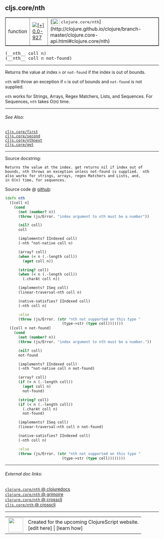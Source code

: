 ## cljs.core/nth



 <table border="1">
<tr>
<td>function</td>
<td><a href="https://github.com/cljsinfo/cljs-api-docs/tree/0.0-927"><img valign="middle" alt="[+] 0.0-927" title="Added in 0.0-927" src="https://img.shields.io/badge/+-0.0--927-lightgrey.svg"></a> </td>
<td>
[<img height="24px" valign="middle" src="http://i.imgur.com/1GjPKvB.png"> <samp>clojure.core/nth</samp>](http://clojure.github.io/clojure/branch-master/clojure.core-api.html#clojure.core/nth)
</td>
</tr>
</table>


 <samp>
(__nth__ coll n)<br>
</samp>
 <samp>
(__nth__ coll n not-found)<br>
</samp>

---

Returns the value at index `n` or `not-found` if the index is out of bounds.

`nth` will throw an exception if `n` is out of bounds and `not-found` is not
supplied.

`nth` works for Strings, Arrays, Regex Matchers, Lists, and Sequences. For
Sequences, `nth` takes O(n) time.



---


###### See Also:

[`cljs.core/first`](../cljs.core/first.md)<br>
[`cljs.core/second`](../cljs.core/second.md)<br>
[`cljs.core/nthnext`](../cljs.core/nthnext.md)<br>
[`cljs.core/get`](../cljs.core/get.md)<br>

---


Source docstring:

```
Returns the value at the index. get returns nil if index out of
bounds, nth throws an exception unless not-found is supplied.  nth
also works for strings, arrays, regex Matchers and Lists, and,
in O(n) time, for sequences.
```


Source code @ [github](https://github.com/clojure/clojurescript/blob/r1.7.166/src/main/cljs/cljs/core.cljs#L1631-L1693):

```clj
(defn nth
  ([coll n]
    (cond
      (not (number? n))
      (throw (js/Error. "index argument to nth must be a number"))

      (nil? coll)
      coll

      (implements? IIndexed coll)
      (-nth ^not-native coll n)

      (array? coll)
      (when (< n (.-length coll))
        (aget coll n))

      (string? coll)
      (when (< n (.-length coll))
        (.charAt coll n))

      (implements? ISeq coll)
      (linear-traversal-nth coll n)

      (native-satisfies? IIndexed coll)
      (-nth coll n)

      :else
      (throw (js/Error. (str "nth not supported on this type "
                          (type->str (type coll)))))))
  ([coll n not-found]
    (cond
      (not (number? n))
      (throw (js/Error. "index argument to nth must be a number."))

      (nil? coll)
      not-found

      (implements? IIndexed coll)
      (-nth ^not-native coll n not-found)

      (array? coll)
      (if (< n (.-length coll))
        (aget coll n)
        not-found)

      (string? coll)
      (if (< n (.-length coll))
        (.charAt coll n)
        not-found)

      (implements? ISeq coll)
      (linear-traversal-nth coll n not-found)

      (native-satisfies? IIndexed coll)
      (-nth coll n)

      :else
      (throw (js/Error. (str "nth not supported on this type "
                          (type->str (type coll))))))))
```

<!--
Repo - tag - source tree - lines:

 <pre>
clojurescript @ r1.7.166
└── src
    └── main
        └── cljs
            └── cljs
                └── <ins>[core.cljs:1631-1693](https://github.com/clojure/clojurescript/blob/r1.7.166/src/main/cljs/cljs/core.cljs#L1631-L1693)</ins>
</pre>

-->

---



###### External doc links:

[`clojure.core/nth` @ clojuredocs](http://clojuredocs.org/clojure.core/nth)<br>
[`clojure.core/nth` @ grimoire](http://conj.io/store/v1/org.clojure/clojure/1.7.0-beta3/clj/clojure.core/nth/)<br>
[`clojure.core/nth` @ crossclj](http://crossclj.info/fun/clojure.core/nth.html)<br>
[`cljs.core/nth` @ crossclj](http://crossclj.info/fun/cljs.core.cljs/nth.html)<br>

---

 <table>
<tr><td>
<img valign="middle" align="right" width="48px" src="http://i.imgur.com/Hi20huC.png">
</td><td>
Created for the upcoming ClojureScript website.<br>
[edit here] | [learn how]
</td></tr></table>

[edit here]:https://github.com/cljsinfo/cljs-api-docs/blob/master/cljsdoc/cljs.core/nth.cljsdoc
[learn how]:https://github.com/cljsinfo/cljs-api-docs/wiki/cljsdoc-files

<!--

This information was too distracting to show to readers, but I'll leave it
commented here since it is helpful to:

- pretty-print the data used to generate this document
- and show how to retrieve that data



The API data for this symbol:

```clj
{:description "Returns the value at index `n` or `not-found` if the index is out of bounds.\n\n`nth` will throw an exception if `n` is out of bounds and `not-found` is not\nsupplied.\n\n`nth` works for Strings, Arrays, Regex Matchers, Lists, and Sequences. For\nSequences, `nth` takes O(n) time.",
 :ns "cljs.core",
 :name "nth",
 :signature ["[coll n]" "[coll n not-found]"],
 :history [["+" "0.0-927"]],
 :type "function",
 :related ["cljs.core/first"
           "cljs.core/second"
           "cljs.core/nthnext"
           "cljs.core/get"],
 :full-name-encode "cljs.core/nth",
 :source {:code "(defn nth\n  ([coll n]\n    (cond\n      (not (number? n))\n      (throw (js/Error. \"index argument to nth must be a number\"))\n\n      (nil? coll)\n      coll\n\n      (implements? IIndexed coll)\n      (-nth ^not-native coll n)\n\n      (array? coll)\n      (when (< n (.-length coll))\n        (aget coll n))\n\n      (string? coll)\n      (when (< n (.-length coll))\n        (.charAt coll n))\n\n      (implements? ISeq coll)\n      (linear-traversal-nth coll n)\n\n      (native-satisfies? IIndexed coll)\n      (-nth coll n)\n\n      :else\n      (throw (js/Error. (str \"nth not supported on this type \"\n                          (type->str (type coll)))))))\n  ([coll n not-found]\n    (cond\n      (not (number? n))\n      (throw (js/Error. \"index argument to nth must be a number.\"))\n\n      (nil? coll)\n      not-found\n\n      (implements? IIndexed coll)\n      (-nth ^not-native coll n not-found)\n\n      (array? coll)\n      (if (< n (.-length coll))\n        (aget coll n)\n        not-found)\n\n      (string? coll)\n      (if (< n (.-length coll))\n        (.charAt coll n)\n        not-found)\n\n      (implements? ISeq coll)\n      (linear-traversal-nth coll n not-found)\n\n      (native-satisfies? IIndexed coll)\n      (-nth coll n)\n\n      :else\n      (throw (js/Error. (str \"nth not supported on this type \"\n                          (type->str (type coll))))))))",
          :title "Source code",
          :repo "clojurescript",
          :tag "r1.7.166",
          :filename "src/main/cljs/cljs/core.cljs",
          :lines [1631 1693]},
 :full-name "cljs.core/nth",
 :clj-symbol "clojure.core/nth",
 :docstring "Returns the value at the index. get returns nil if index out of\nbounds, nth throws an exception unless not-found is supplied.  nth\nalso works for strings, arrays, regex Matchers and Lists, and,\nin O(n) time, for sequences."}

```

Retrieve the API data for this symbol:

```clj
;; from Clojure REPL
(require '[clojure.edn :as edn])
(-> (slurp "https://raw.githubusercontent.com/cljsinfo/cljs-api-docs/catalog/cljs-api.edn")
    (edn/read-string)
    (get-in [:symbols "cljs.core/nth"]))
```

-->
